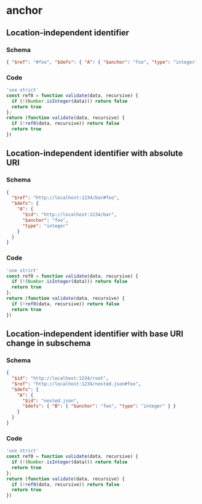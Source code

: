# anchor

## Location-independent identifier

### Schema

```json
{ "$ref": "#foo", "$defs": { "A": { "$anchor": "foo", "type": "integer" } } }
```

### Code

```js
'use strict'
const ref0 = function validate(data, recursive) {
  if (!(Number.isInteger(data))) return false
  return true
};
return (function validate(data, recursive) {
  if (!ref0(data, recursive)) return false
  return true
})
```


## Location-independent identifier with absolute URI

### Schema

```json
{
  "$ref": "http://localhost:1234/bar#foo",
  "$defs": {
    "A": {
      "$id": "http://localhost:1234/bar",
      "$anchor": "foo",
      "type": "integer"
    }
  }
}
```

### Code

```js
'use strict'
const ref0 = function validate(data, recursive) {
  if (!(Number.isInteger(data))) return false
  return true
};
return (function validate(data, recursive) {
  if (!ref0(data, recursive)) return false
  return true
})
```


## Location-independent identifier with base URI change in subschema

### Schema

```json
{
  "$id": "http://localhost:1234/root",
  "$ref": "http://localhost:1234/nested.json#foo",
  "$defs": {
    "A": {
      "$id": "nested.json",
      "$defs": { "B": { "$anchor": "foo", "type": "integer" } }
    }
  }
}
```

### Code

```js
'use strict'
const ref0 = function validate(data, recursive) {
  if (!(Number.isInteger(data))) return false
  return true
};
return (function validate(data, recursive) {
  if (!ref0(data, recursive)) return false
  return true
})
```


